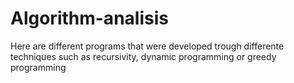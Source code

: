 # Algorithm-analisis
Here are different programs that were developed trough differente techniques such as recursivity, dynamic programming or greedy programming
